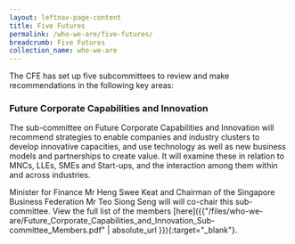```yaml
---
layout: leftnav-page-content
title: Five Futures
permalink: /who-we-are/five-futures/
breadcrumb: Five Futures
collection_name: who-we-are
---
```


The CFE has set up five subcommittees to review and make recommendations in the following key areas:

### **Future Corporate Capabilities and Innovation**

The sub-committee on Future Corporate Capabilities and Innovation will recommend strategies to enable companies and industry clusters to develop innovative capacities, and use technology as well as new business models and partnerships to create value.  It will examine these in relation to MNCs, LLEs, SMEs and Start-ups, and the interaction among them within and across industries.

Minister for Finance Mr Heng Swee Keat and Chairman of the Singapore Business Federation Mr Teo Siong Seng will will co-chair this sub-committee. View the full list of the members [here]({{"/files/who-we-are/Future_Corporate_Capabilities_and_Innovation_Sub-committee_Members.pdf" | absolute_url }}){:target="_blank"}.
